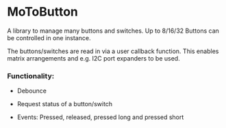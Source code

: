 # MoToButton
 
A library to manage many buttons and switches. Up to 8/16/32 Buttons can be controlled in one instance.

The buttons/switches are read in via a user callback function. This enables matrix arrangements and e.g. I2C port expanders to be used.

### Functionality:

- Debounce

- Request status of a button/switch

- Events: Pressed, released, pressed long and pressed short
